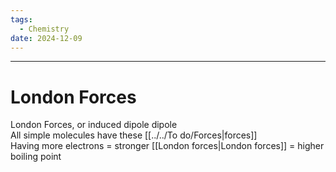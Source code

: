 ```yaml
---
tags:
  - Chemistry
date: 2024-12-09
---
```

---  
# London Forces  
London Forces, or induced dipole dipole  
All simple molecules have these [[../../To do/Forces|forces]]  
Having more electrons = stronger [[London forces|London forces]] = higher boiling point  
